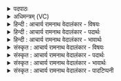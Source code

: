<details><summary>पदपाठः</summary>

ए꣣षः꣢। प्र꣣त्ने꣡न꣢। ज꣡न्म꣢꣯ना। दे꣣वः꣢। दे꣣वे꣡भ्यः꣢। सु꣣तः꣢। ह꣡रिः꣢꣯। प꣣वि꣡त्रे꣢। अ꣣र्षति। ७५८।
</details>

<details><summary>अधिमन्त्रम् (VC)</summary>

- पवमानः सोमः
- शुनःशेप आजीगर्तिः
- गायत्री
- षड्जः
</details>

<details><summary>हिन्दी : आचार्य रामनाथ वेदालंकार - विषयः</summary>

प्रथम ऋचा में परमात्मारूप सोम का वर्णन है।
</details>

<details><summary>हिन्दी : आचार्य रामनाथ वेदालंकार - पदार्थः</summary>

पदार्थान्वयभाषाः -  (प्रत्नेन जन्मना)पुरातन स्वभाव के अनुसार(देवेभ्यः)प्रकाशक आत्मा तथा मन,बुद्धि और ज्ञानेन्द्रियों के लिए(सुतः)अभिषुत हुआ(एषः)यह(देवः)प्रकाशक(हरिः)पापहारी परमात्मारूप सोम(पवित्रे)पवित्र हृदय में(अर्षति)पहुँचता है ॥१॥
</details>

<details><summary>हिन्दी : आचार्य रामनाथ वेदालंकार - भावार्थः</summary>

भावार्थभाषाः -  सुचारू विधि से भली-भाँति आराधना किया गया परमात्मा अवश्य ही उपासक को अपनी अनुभूति कराता है ॥१॥
</details>

<details><summary>संस्कृत : आचार्य रामनाथ वेदालंकार - विषयः</summary>

तत्र प्रथमायामृचि परमात्मसोमं वर्णयति।
</details>

<details><summary>संस्कृत : आचार्य रामनाथ वेदालंकार - पदार्थः</summary>

पदार्थान्वयभाषाः -  (प्रत्नेन जन्मना३)पुरातनेन स्वभावेन(देवेभ्यः)प्रकाशकेभ्यः आत्ममनोबुद्धिज्ञानेन्द्रियेभ्यः(सुतः)अभिषुतः(एषः)अयम्(देवः)प्रकाशकः(हरिः)पापहारी परमात्मसोमः(पवित्रे)पवित्रे हृदये(अर्षति)गच्छति ॥१॥
</details>

<details><summary>संस्कृत : आचार्य रामनाथ वेदालंकार - भावार्थः</summary>

भावार्थभाषाः -  सुचारुविधिना सम्यगाराधितः परमात्माऽवश्यमुपासकं स्वानुभूतिं कारयति ॥१॥
</details>

<details><summary>संस्कृत : आचार्य रामनाथ वेदालंकार - पादटिप्पनी</summary>

टिप्पणी:   २. ऋ० ९।३।९, साम० १२६४। ३. जन्मना जननेन—इति सा०। कर्मणा नाम्ना वा—इति वि०।
</details>